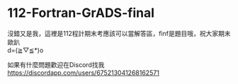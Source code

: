 # 112-Fortran-GrADS-final
沒錯又是我，這裡是112程計期末考應該可以當解答區，finf是題目哦，祝大家期末歐趴    
d=(≧▽≦*)o

如果有什麼問題歡迎在Discord找我 https://discordapp.com/users/675213041268162571
